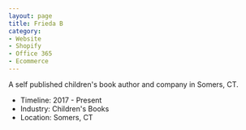 ```yaml
---
layout: page
title: Frieda B
category: 
- Website
- Shopify
- Office 365
- Ecommerce
---
```


A self published children's book author and company in Somers, CT. 

- Timeline: 2017 - Present 
- Industry: Children's Books
- Location: Somers, CT 